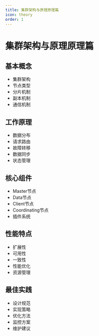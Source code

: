 ```yaml
---
title: 集群架构与原理原理篇
icon: theory
order: 1
---
```


# 集群架构与原理原理篇

## 基本概念
- 集群架构
- 节点类型
- 分片机制
- 副本机制
- 通信机制

## 工作原理
- 数据分布
- 请求路由
- 故障转移
- 数据同步
- 状态管理

## 核心组件
- Master节点
- Data节点
- Client节点
- Coordinating节点
- 插件系统

## 性能特点
- 扩展性
- 可用性
- 一致性
- 性能优化
- 资源管理

## 最佳实践
- 设计规范
- 实现策略
- 优化方法
- 监控方案
- 维护建议
